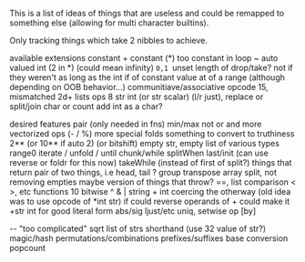 This is a list of ideas of things that are useless and could be remapped to something else (allowing for multi character builtins).

Only tracking things which take 2 nibbles to achieve.

available extensions
constant + constant (*) too
constant in loop
~ auto valued int (2 in *) (could mean infinity)
`0,1
`unset
length of drop/take? not if they weren't as long as the int
if of constant
value at of a range (although depending on OOB behavior...)
communitiave/associative
opcode 15, mismatched 2d+ lists
ops 8 str int (or str scalar) (l/r just), replace or split/join char or count add int as a char?

desired features
pair (only needed in fns)
min/max
not
or
and
more vectorized ops (- / %)
more special folds
something to convert to truthiness
2** (or 10** if auto 2) (or bitshift)
empty str, empty list of various types
range0
iterate / unfold / until
chunk/while
splitWhen
last/init (can use reverse or foldr for this now)
takeWhile (instead of first of split?)
things that return pair of two things, i.e head, tail ?
group
transpose
array split, not removing empties
maybe version of things that throw?
==, list comparison < >, etc
functions
10
bitwise ^ & |
string + int coercing the otherway (old idea was to use opcode of *int str)
	if could reverse operands of + could make it +str int for good literal form
abs/sig
ljust/etc
uniq, setwise op [by]

-- "too complicated"
sqrt
list of strs shorthand (use 32 value of str?)
magic/hash
permutations/combinations
prefixes/suffixes
base conversion
popcount